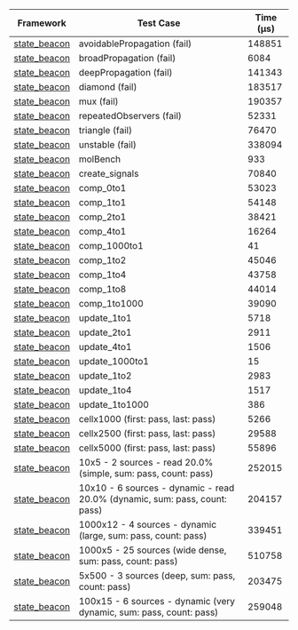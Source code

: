 | Framework | Test Case | Time (μs) |
| --- | --- | --- |
| [state_beacon](https://github.com/jinyus/dart_beacon) | avoidablePropagation (fail) | 148851 |
| [state_beacon](https://github.com/jinyus/dart_beacon) | broadPropagation (fail) | 6084 |
| [state_beacon](https://github.com/jinyus/dart_beacon) | deepPropagation (fail) | 141343 |
| [state_beacon](https://github.com/jinyus/dart_beacon) | diamond (fail) | 183517 |
| [state_beacon](https://github.com/jinyus/dart_beacon) | mux (fail) | 190357 |
| [state_beacon](https://github.com/jinyus/dart_beacon) | repeatedObservers (fail) | 52331 |
| [state_beacon](https://github.com/jinyus/dart_beacon) | triangle (fail) | 76470 |
| [state_beacon](https://github.com/jinyus/dart_beacon) | unstable (fail) | 338094 |
| [state_beacon](https://github.com/jinyus/dart_beacon) | molBench | 933 |
| [state_beacon](https://github.com/jinyus/dart_beacon) | create_signals | 70840 |
| [state_beacon](https://github.com/jinyus/dart_beacon) | comp_0to1 | 53023 |
| [state_beacon](https://github.com/jinyus/dart_beacon) | comp_1to1 | 54148 |
| [state_beacon](https://github.com/jinyus/dart_beacon) | comp_2to1 | 38421 |
| [state_beacon](https://github.com/jinyus/dart_beacon) | comp_4to1 | 16264 |
| [state_beacon](https://github.com/jinyus/dart_beacon) | comp_1000to1 | 41 |
| [state_beacon](https://github.com/jinyus/dart_beacon) | comp_1to2 | 45046 |
| [state_beacon](https://github.com/jinyus/dart_beacon) | comp_1to4 | 43758 |
| [state_beacon](https://github.com/jinyus/dart_beacon) | comp_1to8 | 44014 |
| [state_beacon](https://github.com/jinyus/dart_beacon) | comp_1to1000 | 39090 |
| [state_beacon](https://github.com/jinyus/dart_beacon) | update_1to1 | 5718 |
| [state_beacon](https://github.com/jinyus/dart_beacon) | update_2to1 | 2911 |
| [state_beacon](https://github.com/jinyus/dart_beacon) | update_4to1 | 1506 |
| [state_beacon](https://github.com/jinyus/dart_beacon) | update_1000to1 | 15 |
| [state_beacon](https://github.com/jinyus/dart_beacon) | update_1to2 | 2983 |
| [state_beacon](https://github.com/jinyus/dart_beacon) | update_1to4 | 1517 |
| [state_beacon](https://github.com/jinyus/dart_beacon) | update_1to1000 | 386 |
| [state_beacon](https://github.com/jinyus/dart_beacon) | cellx1000 (first: pass, last: pass) | 5266 |
| [state_beacon](https://github.com/jinyus/dart_beacon) | cellx2500 (first: pass, last: pass) | 29588 |
| [state_beacon](https://github.com/jinyus/dart_beacon) | cellx5000 (first: pass, last: pass) | 55896 |
| [state_beacon](https://github.com/jinyus/dart_beacon) | 10x5 - 2 sources - read 20.0% (simple, sum: pass, count: pass) | 252015 |
| [state_beacon](https://github.com/jinyus/dart_beacon) | 10x10 - 6 sources - dynamic - read 20.0% (dynamic, sum: pass, count: pass) | 204157 |
| [state_beacon](https://github.com/jinyus/dart_beacon) | 1000x12 - 4 sources - dynamic (large, sum: pass, count: pass) | 339451 |
| [state_beacon](https://github.com/jinyus/dart_beacon) | 1000x5 - 25 sources (wide dense, sum: pass, count: pass) | 510758 |
| [state_beacon](https://github.com/jinyus/dart_beacon) | 5x500 - 3 sources (deep, sum: pass, count: pass) | 203475 |
| [state_beacon](https://github.com/jinyus/dart_beacon) | 100x15 - 6 sources - dynamic (very dynamic, sum: pass, count: pass) | 259048 |
